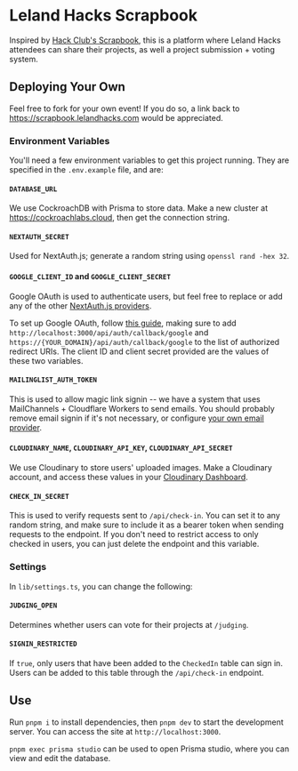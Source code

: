 # Leland Hacks Scrapbook

Inspired by [Hack Club's Scrapbook](https://scrapbook.hackclub.com), this is a platform where Leland Hacks attendees can share their projects, as well a project submission + voting system.

## Deploying Your Own

Feel free to fork for your own event! If you do so, a link back to https://scrapbook.lelandhacks.com would be appreciated.

### Environment Variables

You'll need a few environment variables to get this project running. They are specified in the `.env.example` file, and are:

#### `DATABASE_URL`

We use CockroachDB with Prisma to store data. Make a new cluster at https://cockroachlabs.cloud, then get the connection string.

#### `NEXTAUTH_SECRET`

Used for NextAuth.js; generate a random string using `openssl rand -hex 32`.

#### `GOOGLE_CLIENT_ID` and `GOOGLE_CLIENT_SECRET`

Google OAuth is used to authenticate users, but feel free to replace or add any of the other [NextAuth.js providers](https://next-auth.js.org/providers/).

To set up Google OAuth, follow [this guide](https://support.google.com/cloud/answer/6158849?hl=en), making sure to add `http://localhost:3000/api/auth/callback/google` and `https://{YOUR_DOMAIN}/api/auth/callback/google` to the list of authorized redirect URIs.
The client ID and client secret provided are the values of these two variables.

#### `MAILINGLIST_AUTH_TOKEN`

This is used to allow magic link signin -- we have a system that uses MailChannels + Cloudflare Workers to send emails. You should probably remove email signin if it's not necessary, or configure [your own email provider](https://next-auth.js.org/providers/email).

#### `CLOUDINARY_NAME`, `CLOUDINARY_API_KEY`, `CLOUDINARY_API_SECRET`

We use Cloudinary to store users' uploaded images. Make a Cloudinary account, and access these values in your [Cloudinary Dashboard](https://cloudinary.com/console).

#### `CHECK_IN_SECRET`

This is used to verify requests sent to `/api/check-in`. You can set it to any random string, and make sure to include it as a bearer token when sending requests to the endpoint. If you don't need to restrict access to only checked in users, you can just delete the endpoint and this variable.

### Settings

In `lib/settings.ts`, you can change the following:

#### `JUDGING_OPEN`

Determines whether users can vote for their projects at `/judging`.

#### `SIGNIN_RESTRICTED`

If `true`, only users that have been added to the `CheckedIn` table can sign in. Users can be added to this table through the `/api/check-in` endpoint.

## Use

Run `pnpm i` to install dependencies, then `pnpm dev` to start the development server. You can access the site at `http://localhost:3000`.

`pnpm exec prisma studio` can be used to open Prisma studio, where you can view and edit the database.
